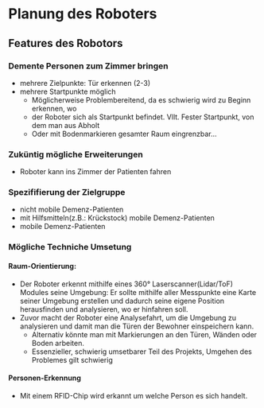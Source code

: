 # Planung des Roboters

## Features des Robotors
### Demente Personen zum Zimmer bringen
* mehrere Zielpunkte: Tür erkennen (2-3)
* mehrere Startpunkte möglich
    * Möglicherweise Problembereitend, da es schwierig wird zu Beginn erkennen, wo 
    * der Roboter sich als Startpunkt befindet. Vllt. Fester Startpunkt, von dem man aus Abholt 
    * Oder mit Bodenmarkieren gesamter Raum eingrenzbar...

### Zuküntig mögliche Erweiterungen
* Roboter kann ins Zimmer der Patienten fahren

### Spezififierung der Zielgruppe
* nicht mobile Demenz-Patienten
* mit Hilfsmitteln(z.B.: Krückstock) mobile Demenz-Patienten
* mobile Demenz-Patienten


### Mögliche Techniche Umsetung
#### Raum-Orientierung:
* Der Roboter erkennt mithilfe eines 360° Laserscanner(Lidar/ToF) Modules seine Umgebung:
Er sollte mithilfe aller Messpunkte eine Karte seiner Umgebung erstellen und dadurch seine 
eigene Position herausfinden und analysieren, wo er hinfahren soll.
* Zuvor macht der Roboter eine Analysefahrt, um die Umgebung zu analysieren und damit man die Türen 
der Bewohner einspeichern kann. 
    * Alternativ könnte man mit Markierungen an den Türen, Wänden oder Boden arbeiten.
    * Essenzieller, schwierig umsetbarer Teil des Projekts, Umgehen des Problemes gilt schwierig

#### Personen-Erkennung
* Mit einem RFID-Chip wird erkannt um welche Person es sich handelt.
